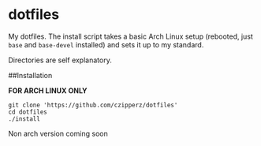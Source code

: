 # dotfiles

My dotfiles. The install script takes a basic Arch Linux setup (rebooted, just `base` and `base-devel` installed) and sets it up to my standard.

Directories are self explanatory.

##Installation

**FOR ARCH LINUX ONLY**

	git clone 'https://github.com/czipperz/dotfiles'
	cd dotfiles
	./install

Non arch version coming soon
